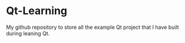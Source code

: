 # Qt-Learning
My github repository to store all the example Qt project that I have built during leaning Qt.
